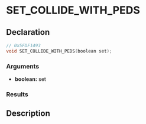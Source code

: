 # SET_COLLIDE_WITH_PEDS

## Declaration
```cpp
// 0x5FDF1493
void SET_COLLIDE_WITH_PEDS(boolean set);
```

### Arguments
- **boolean:** set

### Results

## Description
